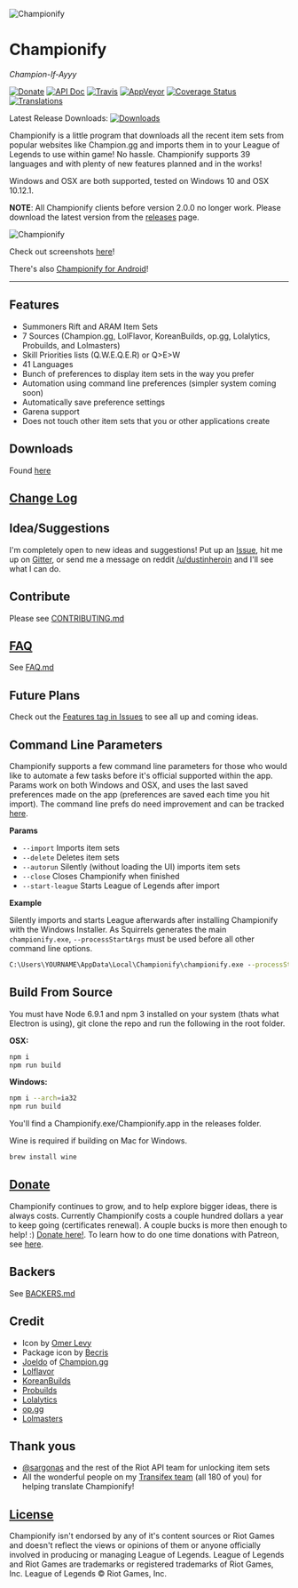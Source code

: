 ![Championify](resources/github_banner.jpg)

# Championify

_Champion-If-Ayyy_

[![Donate](https://img.shields.io/badge/Donate-Patreon-5cb85c.svg)](https://patreon.com/dustinblackman)
[![API Doc](https://doclets.io/dustinblackman/Championify/master.svg)](https://doclets.io/dustinblackman/Championify/master)
[![Travis](https://img.shields.io/travis/dustinblackman/Championify/master.svg)](https://travis-ci.org/dustinblackman/Championify/builds)
[![AppVeyor](https://ci.appveyor.com/api/projects/status/dt20uyoxt2skgneu/branch/master?svg=true)](https://ci.appveyor.com/project/dustinblackman/championify/branch/master)
[![Coverage Status](https://img.shields.io/coveralls/dustinblackman/Championify/master.svg)](https://coveralls.io/github/dustinblackman/Championify?branch=master)
[![Translations](https://img.shields.io/badge/Translations-Transifex-135d91.svg)](https://www.transifex.com/dustinblackman/championify)

Latest Release Downloads: [![Downloads](https://img.shields.io/github/downloads/dustinblackman/Championify/latest/total.svg)](https://github.com/dustinblackman/Championify/releases/latest)

Championify is a little program that downloads all the recent item sets from popular websites like Champion.gg and imports them in to your League of Legends to use within game! No hassle. Championify supports 39 languages and with plenty of new features planned and in the works!

Windows and OSX are both supported, tested on Windows 10 and OSX 10.12.1.

__NOTE__: All Championify clients before version 2.0.0 no longer work. Please download the latest version from the [releases](https://github.com/dustinblackman/Championify/releases/latest) page.

![Championify](resources/screenshots/readme_screenshot.png)

Check out screenshots [here](https://imgur.com/a/vgS3I)!

There's also [Championify for Android](https://github.com/OmerValentine/Championify-Android)!

---

## Features
- Summoners Rift and ARAM Item Sets
- 7 Sources (Champion.gg, LolFlavor, KoreanBuilds, op.gg, Lolalytics, Probuilds, and Lolmasters)
- Skill Priorities lists (Q.W.E.Q.E.R) or Q>E>W
- 41 Languages
- Bunch of preferences to display item sets in the way you prefer
- Automation using command line preferences (simpler system coming soon)
- Automatically save preference settings
- Garena support
- Does not touch other item sets that you or other applications create


## Downloads
Found [here](https://github.com/dustinblackman/Championify/releases/latest)

## [Change Log](CHANGELOG.md)

## Idea/Suggestions
I'm completely open to new ideas and suggestions! Put up an [Issue](https://github.com/dustinblackman/Championify/issues), hit me up on [Gitter](https://gitter.im/dustinblackman/Championify), or send me a message on reddit [/u/dustinheroin](https://www.reddit.com/user/dustinheroin) and I'll see what I can do.

## Contribute
Please see [CONTRIBUTING.md](./.github/CONTRIBUTING.md)

## [FAQ](FAQ.md)
See [FAQ.md](FAQ.md)

## Future Plans
Check out the [Features tag in Issues](https://github.com/dustinblackman/Championify/labels/feature) to see all up and coming ideas.

## Command Line Parameters
Championify supports a few command line parameters for those who would like to automate a few tasks before it's official supported within the app. Params work on both Windows and OSX, and uses the last saved preferences made on the app (preferences are saved each time you hit import). The command line prefs do need improvement and can be tracked [here](https://github.com/dustinblackman/Championify/issues/165).

__Params__

- `--import` Imports item sets
- `--delete` Deletes item sets
- `--autorun` Silently (without loading the UI) imports item sets
- `--close` Closes Championify when finished
- `--start-league` Starts League of Legends after import

__Example__

Silently imports and starts League afterwards after installing Championify with the Windows Installer. As Squirrels
generates the main `championify.exe`, `--processStartArgs` must be used before all other command line options.

```cmd
C:\Users\YOURNAME\AppData\Local\Championify\championify.exe --processStartArgs --autorun --start-league
```

<a name="source" />

## Build From Source
You must have Node 6.9.1 and npm 3 installed on your system (thats what Electron is using), git clone the repo and run the following in the root folder.

__OSX:__
```bash
npm i
npm run build
```

__Windows:__
```bash
npm i --arch=ia32
npm run build
```

You'll find a Championify.exe/Championify.app in the releases folder.

Wine is required if building on Mac for Windows.
```bash
brew install wine
```

## [Donate](https://patreon.com/dustinblackman)

Championify continues to grow, and to help explore bigger ideas, there is always costs. Currently Championify costs a couple hundred dollars a year to keep going (certificates renewal). A couple bucks is more then enough to help! :) [Donate here!](https://patreon.com/dustinblackman). To learn how to do one time donations with Patreon, see [here](https://patreon.zendesk.com/hc/en-us/articles/204606215-Can-I-make-a-one-time-payment-).

## Backers

See [BACKERS.md](BACKERS.md)

## Credit
- Icon by [Omer Levy](http://github.com/OmerValentine)
- Package icon by [Becris](http://www.flaticon.com/free-icon/new-product_166913#term=new&page=2&position=96)
- [Joeldo](https://www.reddit.com/user/joeldo) of [Champion.gg](http://champion.gg)
- [Lolflavor](http://www.lolflavor.com/)
- [KoreanBuilds](http://koreanbuilds.net)
- [Probuilds](http://probuilds.net)
- [Lolalytics](http://lolalytics.com)
- [op.gg](http://op.gg)
- [Lolmasters](http://lolmasters.net/)

## Thank yous
- [@sargonas](https://github.com/sargonas) and the rest of the Riot API team for unlocking item sets
- All the wonderful people on my [Transifex team](https://www.transifex.com/dustinblackman/championify/) (all 180 of you) for helping translate Championify!


## [License](LICENSE)

Championify isn't endorsed by any of it's content sources or Riot Games and doesn't reflect the views or opinions of them or anyone officially involved in producing or managing League of Legends. League of Legends and Riot Games are trademarks or registered trademarks of Riot Games, Inc. League of Legends © Riot Games, Inc.
